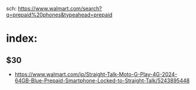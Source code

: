 sch: https://www.walmart.com/search?q=prepaid%20phones&typeahead=prepaid

# index:
## $30
- https://www.walmart.com/ip/Straight-Talk-Moto-G-Play-4G-2024-64GB-Blue-Prepaid-Smartphone-Locked-to-Straight-Talk/5243895448
